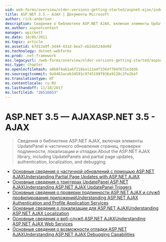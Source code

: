 ```yaml
---
uid: web-forms/overview/older-versions-getting-started/aspnet-ajax/index
title: ASP.NET 3.5 — AJAX | Документы Microsoft
author: rick-anderson
description: Сведения о библиотеке ASP.NET AJAX, включая элементы UpdatePanel и частичного обновления страниц, проверки подлинности, локализации и отладки.
ms.author: aspnetcontent
manager: wpickett
ms.date: 10/05/2011
ms.topic: article
ms.assetid: b7d13a9f-3d44-431d-bea7-eb2da524de9d
ms.technology: dotnet-webforms
ms.prod: .net-framework
msc.legacyurl: /web-forms/overview/older-versions-getting-started/aspnet-ajax
msc.type: chapter
ms.openlocfilehash: a0b8f4ab1a6f218ea111a4f3364f704f672e3dd6
ms.sourcegitcommit: 9a9483aceb34591c97451997036a9120c3fe2baf
ms.translationtype: HT
ms.contentlocale: ru-RU
ms.lasthandoff: 11/10/2017
ms.locfileid: "26516653"
---
```

<a name="aspnet-35---ajax"></a><span data-ttu-id="f7046-103">ASP.NET 3.5 — AJAX</span><span class="sxs-lookup"><span data-stu-id="f7046-103">ASP.NET 3.5 - AJAX</span></span>
====================
> <span data-ttu-id="f7046-104">Сведения о библиотеке ASP.NET AJAX, включая элементы UpdatePanel и частичного обновления страниц, проверки подлинности, локализации и отладки.</span><span class="sxs-lookup"><span data-stu-id="f7046-104">About the ASP.NET AJAX library, including UpdatePanels and partial page updates, authentication, localization, and debugging.</span></span>


- [<span data-ttu-id="f7046-105">Основные сведения о частичной обновлений с помощью ASP.NET AJAX</span><span class="sxs-lookup"><span data-stu-id="f7046-105">Understanding Partial Page Updates with ASP.NET AJAX</span></span>](understanding-partial-page-updates-with-asp-net-ajax.md)
- [<span data-ttu-id="f7046-106">Основные сведения о триггерах UpdatePanel ASP.NET AJAX</span><span class="sxs-lookup"><span data-stu-id="f7046-106">Understanding ASP.NET AJAX UpdatePanel Triggers</span></span>](understanding-asp-net-ajax-updatepanel-triggers.md)
- [<span data-ttu-id="f7046-107">Основные сведения о проверки подлинности ASP.NET AJAX и служб профилирования приложений</span><span class="sxs-lookup"><span data-stu-id="f7046-107">Understanding ASP.NET AJAX Authentication and Profile Application Services</span></span>](understanding-asp-net-ajax-authentication-and-profile-application-services.md)
- [<span data-ttu-id="f7046-108">Основные сведения о локализации для ASP.NET AJAX</span><span class="sxs-lookup"><span data-stu-id="f7046-108">Understanding ASP.NET AJAX Localization</span></span>](understanding-asp-net-ajax-localization.md)
- [<span data-ttu-id="f7046-109">Основные сведения о веб-служб ASP.NET AJAX</span><span class="sxs-lookup"><span data-stu-id="f7046-109">Understanding ASP.NET AJAX Web Services</span></span>](understanding-asp-net-ajax-web-services.md)
- [<span data-ttu-id="f7046-110">Основные сведения о возможности отладки ASP.NET AJAX</span><span class="sxs-lookup"><span data-stu-id="f7046-110">Understanding ASP.NET AJAX Debugging Capabilities</span></span>](understanding-asp-net-ajax-debugging-capabilities.md)
